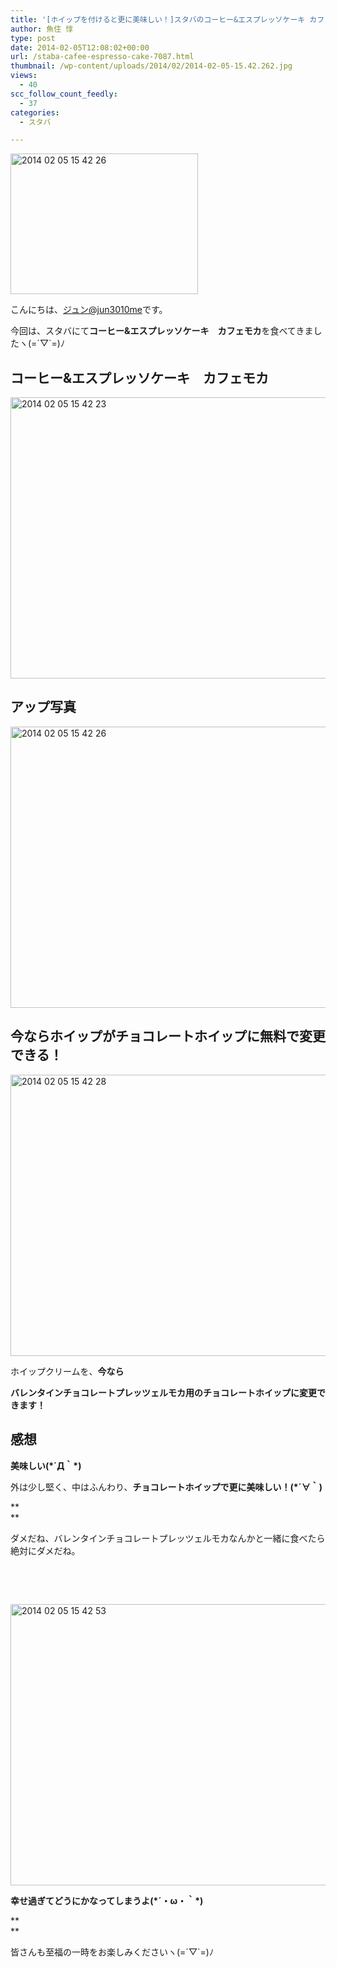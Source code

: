 ```yaml
---
title: '[ホイップを付けると更に美味しい！]スタバのコーヒー&エスプレッソケーキ カフェモカを食べてみたよ！'
author: 魚住 惇
type: post
date: 2014-02-05T12:08:02+00:00
url: /staba-cafee-espresso-cake-7087.html
thumbnail: /wp-content/uploads/2014/02/2014-02-05-15.42.262.jpg
views:
  - 40
scc_follow_count_feedly:
  - 37
categories:
  - スタバ

---
```

<img decoding="async" loading="lazy" title="2014-02-05 15.42.26.jpg" src="/wp-content/uploads/2014/02/2014-02-05-15.42.26.jpg" alt="2014 02 05 15 42 26" width="300" height="225" border="0" />

<!--more-->

こんにちは、[ジュン@jun3010me][1]です。

今回は、スタバにて**コーヒー&エスプレッソケーキ　カフェモカ**を食べてきましたヽ(=´▽\`=)ﾉ

## コーヒー&エスプレッソケーキ　カフェモカ

<img decoding="async" loading="lazy" title="2014-02-05 15.42.23.jpg" src="/wp-content/uploads/2014/02/2014-02-05-15.42.23.jpg" alt="2014 02 05 15 42 23" width="600" height="450" border="0" /> 

## アップ写真

<img decoding="async" loading="lazy" title="2014-02-05 15.42.26.jpg" src="/wp-content/uploads/2014/02/2014-02-05-15.42.261.jpg" alt="2014 02 05 15 42 26" width="600" height="450" border="0" /> 

## 今ならホイップがチョコレートホイップに無料で変更できる！

<img decoding="async" loading="lazy" title="2014-02-05 15.42.28.jpg" src="/wp-content/uploads/2014/02/2014-02-05-15.42.28.jpg" alt="2014 02 05 15 42 28" width="600" height="450" border="0" /> 

ホイップクリームを、**今なら**

**バレンタインチョコレートプレッツェルモカ用のチョコレートホイップに変更できます！**

## 感想

**美味しい(\*´Д｀\*)**

外は少し堅く、中はふんわり、**チョコレートホイップで更に美味しい！(*´∀｀)**

**  
** 

ダメだね、バレンタインチョコレートプレッツェルモカなんかと一緒に食べたら絶対にダメだね。

 

 

<img decoding="async" loading="lazy" title="2014-02-05 15.42.53.jpg" src="/wp-content/uploads/2014/02/2014-02-05-15.42.531.jpg" alt="2014 02 05 15 42 53" width="600" height="450" border="0" /> 

**幸せ過ぎてどうにかなってしまうよ(\*´・ω・｀\*)**

**  
** 

皆さんも至福の一時をお楽しみくださいヽ(=´▽\`=)ﾉ

 [1]: https://twitter.com/jun3010me